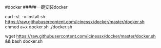#docker
#####一键安装docker

curl -sL -o install.sh https://raw.githubusercontent.com/icinessx/docker/master/docker.sh
chmod a+x docker.sh
./docker.sh

wget https://raw.githubusercontent.com/icinessx/docker/master/docker.sh && bash docker.sh
